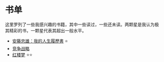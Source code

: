 # 书单
这里罗列了一些我感兴趣的书籍，其中一些读过，一些还未读。两颗星是我认为极其精彩的书，一颗星代表其超出一般水平。

- [安藤忠雄：我的人生履歷書](https://book.douban.com/subject/20394259/) ⭐️
- [竞争战略](https://book.douban.com/subject/25905229/)
- [红楼梦](https://book.douban.com/subject/1007305/) ⭐️⭐️
